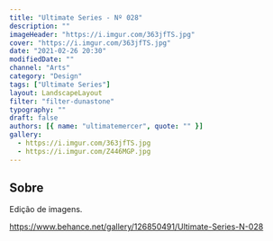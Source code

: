 ```yaml
---
title: "Ultimate Series - Nº 028"
description: ""
imageHeader: "https://i.imgur.com/363jfTS.jpg"
cover: "https://i.imgur.com/363jfTS.jpg"
date: "2021-02-26 20:30"
modifiedDate: ""
channel: "Arts"
category: "Design"
tags: ["Ultimate Series"]
layout: LandscapeLayout
filter: "filter-dunastone"
typography: ""
draft: false
authors: [{ name: "ultimatemercer", quote: "" }]
gallery:
  - https://i.imgur.com/363jfTS.jpg
  - https://i.imgur.com/Z446MGP.jpg
---
```


## Sobre

Edição de imagens.

https://www.behance.net/gallery/126850491/Ultimate-Series-N-028
